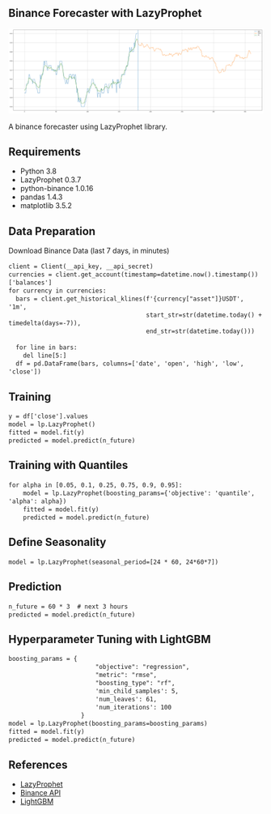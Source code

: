 Binance Forecaster with LazyProphet
---

![IMAGE ALT TEXT HERE](assets/NEO.png)

A binance forecaster using LazyProphet library.


Requirements
---
* Python 3.8
* LazyProphet 0.3.7
* python-binance 1.0.16
* pandas 1.4.3
* matplotlib 3.5.2

Data Preparation
---
Download Binance Data (last 7 days, in minutes)
```
client = Client(__api_key, __api_secret)
currencies = client.get_account(timestamp=datetime.now().timestamp())['balances']
for currency in currencies:
  bars = client.get_historical_klines(f'{currency["asset"]}USDT', '1m',
                                      start_str=str(datetime.today() + timedelta(days=-7)),
                                      end_str=str(datetime.today()))
                                            
  for line in bars:
    del line[5:]
  df = pd.DataFrame(bars, columns=['date', 'open', 'high', 'low', 'close'])
```

Training
---
```
y = df['close'].values
model = lp.LazyProphet()
fitted = model.fit(y)
predicted = model.predict(n_future)
```

Training with Quantiles
---
```
for alpha in [0.05, 0.1, 0.25, 0.75, 0.9, 0.95]:
    model = lp.LazyProphet(boosting_params={'objective': 'quantile', 'alpha': alpha})
    fitted = model.fit(y)
    predicted = model.predict(n_future)
```

Define Seasonality
---
```
model = lp.LazyProphet(seasonal_period=[24 * 60, 24*60*7])
```

Prediction
---
```
n_future = 60 * 3  # next 3 hours
predicted = model.predict(n_future)
```

Hyperparameter Tuning with LightGBM
---
```
boosting_params = {
                        "objective": "regression",
                        "metric": "rmse",
                        "boosting_type": "rf",
                        'min_child_samples': 5,
                        'num_leaves': 61,
                        'num_iterations': 100
                    }
model = lp.LazyProphet(boosting_params=boosting_params)
fitted = model.fit(y)
predicted = model.predict(n_future)
```

References
---
* [LazyProphet](https://github.com/tblume1992/LazyProphet)
* [Binance API](https://python-binance.readthedocs.io/en/latest/)
* [LightGBM](https://lightgbm.readthedocs.io/en/v3.3.2/)
